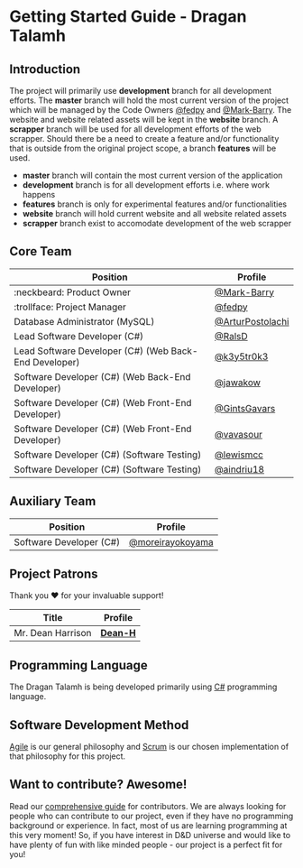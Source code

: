 # Getting Started Guide - Dragan Talamh

## Introduction
The project will primarily use **development** branch for all development efforts. The **master** branch will hold the most current version of the project which will be managed by the Code Owners [@fedpy](https://github.com/fedpy/) and [@Mark-Barry](https://github.com/Mark-Barry). The website and website related assets will be kept in the **website** branch. A **scrapper** branch will be used for all development efforts of the web scrapper. Should there be a need to create a feature and/or functionality that is outside from the original project scope, a branch **features** will be used.

- **master** branch will contain the most current version of the application
- **development** branch is for all development efforts i.e. where work happens
- **features** branch is only for experimental features and/or functionalities
- **website** branch will hold current website and all website related assets
- **scrapper** branch exist to accomodate development of the web scrapper

## Core Team
Position | Profile
------------ | -------------
:neckbeard: Product Owner | [@Mark-Barry](https://github.com/Mark-Barry)
:trollface: Project Manager | [@fedpy](https://github.com/fedpy)
Database Administrator (MySQL) | [@ArturPostolachi](https://github.com/ArturPostolachi)
Lead Software Developer (C#) | [@RalsD](https://github.com/RalsD)
Lead Software Developer (C#) (Web Back-End Developer) | [@k3y5tr0k3](https://github.com/k3y5tr0k3)
Software Developer (C#) (Web Back-End Developer) | [@jawakow](https://github.com/jawakow)
Software Developer (C#) (Web Front-End Developer) | [@GintsGavars](https://github.com/GintsGavars)
Software Developer (C#) (Web Front-End Developer) | [@vavasour](https://github.com/vavasour)
Software Developer (C#) (Software Testing) | [@lewismcc](https://github.com/lewismcc)
Software Developer (C#) (Software Testing) | [@aindriu18](https://github.com/aindriu18)

## Auxiliary Team
Position | Profile
------------ | -------------
Software Developer (C#) | [@moreirayokoyama](https://github.com/moreirayokoyama)

## Project Patrons
Thank you :heart: for your invaluable support!

Title | Profile
------------ | -------------
Mr. Dean Harrison | [**Dean-H**](https://github.com/Dean-H)


## Programming Language
The Dragan Talamh is being developed primarily using [C#](https://docs.microsoft.com/en-us/dotnet/csharp/getting-started/) programming language.

## Software Development Method
[Agile](https://agilemanifesto.org/) is our general philosophy and [Scrum](http://www.scrummanifesto.org/) is our chosen implementation of that philosophy for this project.

## Want to contribute? Awesome!
Read our [comprehensive guide](https://github.com/fedpy/DraganTalamh/blob/master/docs/CONTRIBUTING.md) for contributors. We are always looking for people who can contribute to our project, even if they have no programming background or experience. In fact, most of us are learning programming at this very moment! So, if you have interest in D&D universe and would like to have plenty of fun with like minded people - our project is a perfect fit for you!
